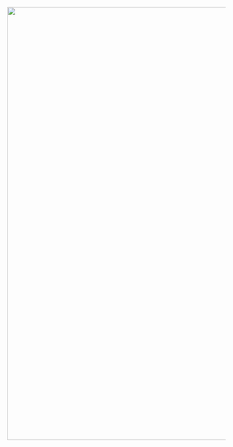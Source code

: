 <p align="center"><img src="https://github.com/neilhiddink/HwS/blob/master/00.%20Resources/banner-hws.png" width="1000"></p>

